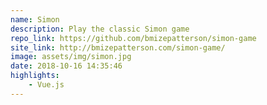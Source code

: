 ```yaml
---
name: Simon
description: Play the classic Simon game
repo_link: https://github.com/bmizepatterson/simon-game
site_link: http://bmizepatterson.com/simon-game/
image: assets/img/simon.jpg
date: 2018-10-16 14:35:46
highlights: 
    - Vue.js
---
```

